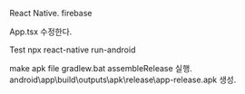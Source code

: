 React Native.
firebase

App.tsx 수정한다.

Test npx react-native run-android

make apk file gradlew.bat assembleRelease 실행. android\app\build\outputs\apk\release\app-release.apk 생성.